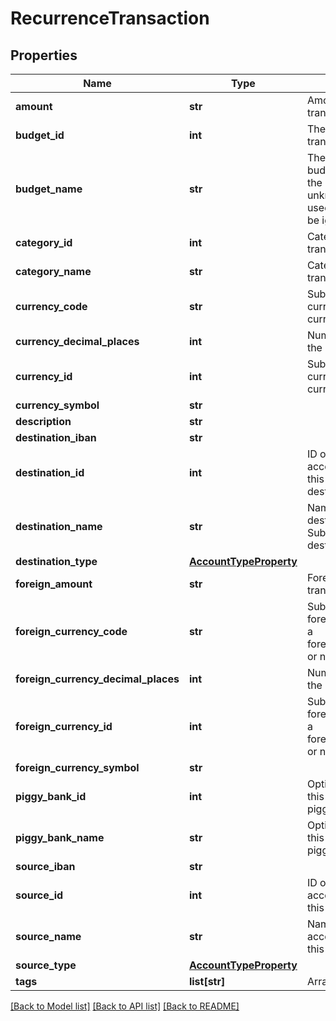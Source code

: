 # RecurrenceTransaction

## Properties
Name | Type | Description | Notes
------------ | ------------- | ------------- | -------------
**amount** | **str** | Amount of the transaction. | 
**budget_id** | **int** | The budget ID for this transaction. | [optional] 
**budget_name** | **str** | The name of the budget to be used. If the budget name is unknown, the ID will be used or the value will be ignored. | [optional] 
**category_id** | **int** | Category ID for this transaction. | [optional] 
**category_name** | **str** | Category name for this transaction. | [optional] 
**currency_code** | **str** | Submit either a currency_id or a currency_code. | [optional] 
**currency_decimal_places** | **int** | Number of decimals in the currency | [optional] 
**currency_id** | **int** | Submit either a currency_id or a currency_code. | [optional] 
**currency_symbol** | **str** |  | [optional] 
**description** | **str** |  | 
**destination_iban** | **str** |  | [optional] 
**destination_id** | **int** | ID of the destination account. Submit either this or destination_name. | [optional] 
**destination_name** | **str** | Name of the destination account. Submit either this or destination_id. | [optional] 
**destination_type** | [**AccountTypeProperty**](AccountTypeProperty.md) |  | [optional] 
**foreign_amount** | **str** | Foreign amount of the transaction. | [optional] 
**foreign_currency_code** | **str** | Submit either a foreign_currency_id or a foreign_currency_code, or neither. | [optional] 
**foreign_currency_decimal_places** | **int** | Number of decimals in the currency | [optional] 
**foreign_currency_id** | **int** | Submit either a foreign_currency_id or a foreign_currency_code, or neither. | [optional] 
**foreign_currency_symbol** | **str** |  | [optional] 
**piggy_bank_id** | **int** | Optional. Use either this or the piggy_bank_name | [optional] 
**piggy_bank_name** | **str** | Optional. Use either this or the piggy_bank_id | [optional] 
**source_iban** | **str** |  | [optional] 
**source_id** | **int** | ID of the source account. Submit either this or source_name. | [optional] 
**source_name** | **str** | Name of the source account. Submit either this or source_id. | [optional] 
**source_type** | [**AccountTypeProperty**](AccountTypeProperty.md) |  | [optional] 
**tags** | **list[str]** | Array of tags. | [optional] 

[[Back to Model list]](../README.md#documentation-for-models) [[Back to API list]](../README.md#documentation-for-api-endpoints) [[Back to README]](../README.md)


